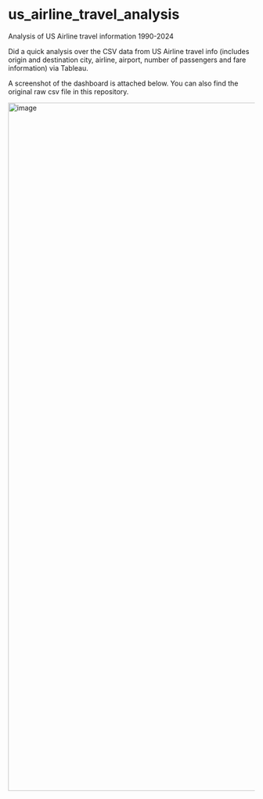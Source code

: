 # us_airline_travel_analysis
Analysis of US Airline travel information 1990-2024

Did a quick analysis over the CSV data from US Airline travel info (includes origin and destination city, airline, airport, number of passengers and fare information) via Tableau.

A screenshot of the dashboard is attached below. You can also find the original raw csv file in this repository.


<img width="1403" alt="image" src="https://github.com/user-attachments/assets/22e28e33-515c-412c-9d76-df9ab1b24bb7">
